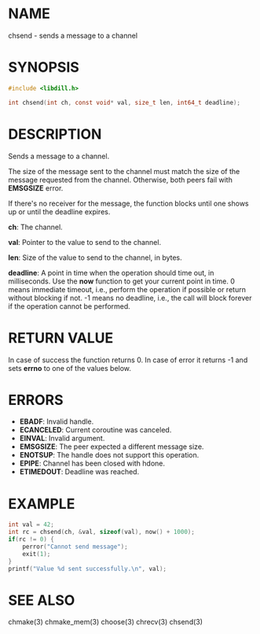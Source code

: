# NAME

chsend - sends a message to a channel

# SYNOPSIS

```c
#include <libdill.h>

int chsend(int ch, const void* val, size_t len, int64_t deadline);
```

# DESCRIPTION

Sends a message to a channel.

The size of the message sent to the channel must match the size of
the message requested from the channel. Otherwise, both peers fail
with **EMSGSIZE** error.

If there's no receiver for the message, the function blocks until
one shows up or until the deadline expires.

**ch**: The channel.

**val**: Pointer to the value to send to the channel.

**len**: Size of the value to send to the channel, in bytes.

**deadline**: A point in time when the operation should time out, in milliseconds. Use the **now** function to get your current point in time. 0 means immediate timeout, i.e., perform the operation if possible or return without blocking if not. -1 means no deadline, i.e., the call will block forever if the operation cannot be performed.

# RETURN VALUE

In case of success the function returns 0. In case of error it returns -1 and sets **errno** to one of the values below.

# ERRORS

* **EBADF**: Invalid handle.
* **ECANCELED**: Current coroutine was canceled.
* **EINVAL**: Invalid argument.
* **EMSGSIZE**: The peer expected a different message size.
* **ENOTSUP**: The handle does not support this operation.
* **EPIPE**: Channel has been closed with hdone.
* **ETIMEDOUT**: Deadline was reached.

# EXAMPLE

```c
int val = 42;
int rc = chsend(ch, &val, sizeof(val), now() + 1000);
if(rc != 0) {
    perror("Cannot send message");
    exit(1);
}
printf("Value %d sent successfully.\n", val);
```
# SEE ALSO

chmake(3) chmake_mem(3) choose(3) chrecv(3) chsend(3) 
